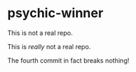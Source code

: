 # psychic-winner

This is not a real repo.

This is _really_ not a real repo.

The fourth commit in fact breaks nothing!
